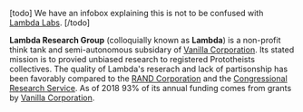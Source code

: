 [todo]
We have an infobox explaining this is not to be confused with [Lambda Labs](https://lambdalabs.com).
[/todo]

**Lambda Research Group** (colloquially known as **Lambda**) is a non-profit think tank and semi-autonomous subsidary of [Vanilla Corporation](vanilla_corporation.md).
Its stated mission is to provied unbiased research to registered Prototheists collectives.
The quality of Lambda's reserach and lack of partisonship has been favorably compared to the [RAND Corporation](https://en.wikipedia.org/wiki/RAND_Corporation) and the [Congressional Research Service](https://en.wikipedia.org/wiki/Congressional_Research_Service).
As of 2018 93% of its annual funding comes from grants by [Vanilla Corporation](vanilla_corporation).


